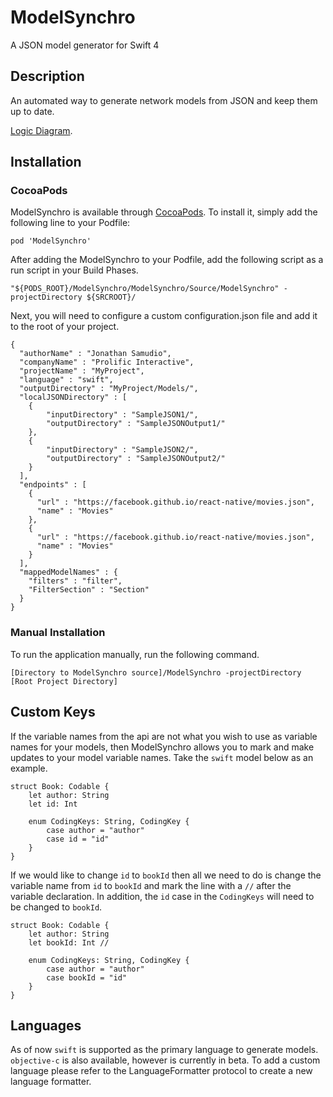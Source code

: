 # ModelSynchro
A JSON model generator for Swift 4

## Description

An automated way to generate network models from JSON and keep them up to date.

[Logic Diagram](https://www.lucidchart.com/invitations/accept/d9a748ce-7ffd-463a-abcd-716f6914a8d5).

## Installation

### CocoaPods

ModelSynchro is available through [CocoaPods](http://cocoapods.org). To install
it, simply add the following line to your Podfile:

```
pod 'ModelSynchro'
```

After adding the ModelSynchro to your Podfile, add the following script as a run script in your Build Phases.

```
"${PODS_ROOT}/ModelSynchro/ModelSynchro/Source/ModelSynchro" -projectDirectory ${SRCROOT}/
```

Next, you will need to configure a custom configuration.json file and add it to the root of your project.

```
{
  "authorName" : "Jonathan Samudio",
  "companyName" : "Prolific Interactive",
  "projectName" : "MyProject",
  "language" : "swift",
  "outputDirectory" : "MyProject/Models/",
  "localJSONDirectory" : [
    {
        "inputDirectory" : "SampleJSON1/",
        "outputDirectory" : "SampleJSONOutput1/"
    },
    {
        "inputDirectory" : "SampleJSON2/",
        "outputDirectory" : "SampleJSONOutput2/"
    }
  ],
  "endpoints" : [
    {
      "url" : "https://facebook.github.io/react-native/movies.json",
      "name" : "Movies"
    },
    {
      "url" : "https://facebook.github.io/react-native/movies.json",
      "name" : "Movies"
    }
  ],
  "mappedModelNames" : {
    "filters" : "filter",
    "FilterSection" : "Section"
  }
}
```

### Manual Installation

To run the application manually, run the following command.

```
[Directory to ModelSynchro source]/ModelSynchro -projectDirectory [Root Project Directory]
```

## Custom Keys

If the variable names from the api are not what you wish to use as variable names for your models, then ModelSynchro allows you to mark and make updates to your model variable names. Take the `swift` model below as an example.

```
struct Book: Codable {
	let author: String
	let id: Int

	enum CodingKeys: String, CodingKey {
		case author = "author"
		case id = "id"
	}
}
```

If we would like to change `id` to `bookId` then all we need to do is change the variable name from `id` to `bookId` and mark the line with a `//` after the variable declaration. In addition, the `id` case in the `CodingKeys` will need to be changed to `bookId`.   

```
struct Book: Codable {
	let author: String
	let bookId: Int //

	enum CodingKeys: String, CodingKey {
		case author = "author"
		case bookId = "id"
	}
}
```

## Languages

As of now `swift` is supported as the primary language to generate models. `objective-c` is also available, however is currently in beta. To add a custom language please refer to the LanguageFormatter protocol to create a new language formatter.
